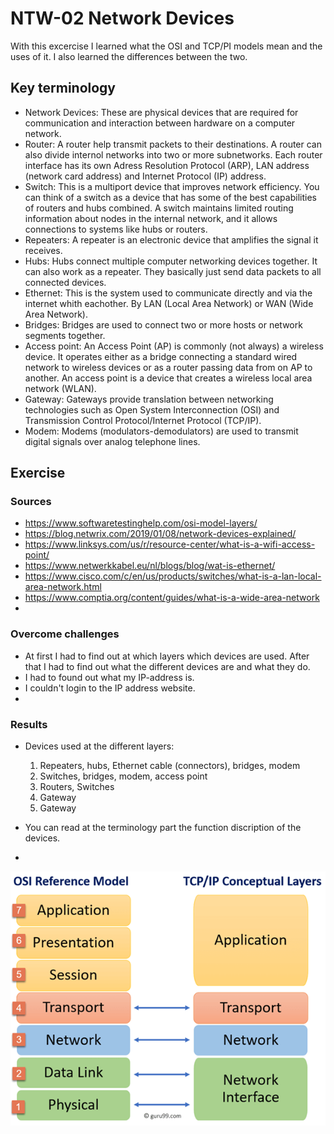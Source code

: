 # NTW-02 Network Devices
With this excercise I learned what the OSI and TCP/PI models mean and the uses of it. I also learned the differences between the two.    

## Key terminology
- Network Devices: These are physical devices that are required for communication and interaction between hardware on a computer network. 
- Router: A router help transmit packets to their destinations. A router can also divide internol networks into two or more subnetworks. Each router interface has its own Adress Resolution Protocol (ARP), LAN address (network card address) and Internet Protocol (IP) address.  
- Switch: This is a multiport device that improves network efficiency. You can think of a switch as a device that has some of the best capabilities of routers and hubs combined. A switch maintains limited routing information about nodes in the internal network, and it allows connections to systems like hubs or routers.   
- Repeaters: A repeater is an electronic device that amplifies the signal it receives.
- Hubs: Hubs connect multiple computer networking devices together. It can also work as a repeater. They basically just send data packets to all connected devices.
- Ethernet: This is the system used to communicate directly and via the internet whith eachother. By LAN (Local Area Network) or WAN (Wide Area Network).
- Bridges: Bridges are used to connect two or more hosts or network segments together. 
- Access point: An Access Point (AP) is commonly (not always) a wireless device. It operates either as a bridge connecting a standard wired network to wireless devices or as a router passing data from on AP to another. An access point is a device that creates a wireless local area network (WLAN).   
- Gateway: Gateways provide translation between networking technologies such as Open System Interconnection (OSI) and Transmission Control Protocol/Internet Protocol (TCP/IP). 
- Modem: Modems (modulators-demodulators) are used to transmit digital signals over analog telephone lines. 

## Exercise
### Sources
- https://www.softwaretestinghelp.com/osi-model-layers/ 
- https://blog.netwrix.com/2019/01/08/network-devices-explained/ 
- https://www.linksys.com/us/r/resource-center/what-is-a-wifi-access-point/ 
- https://www.netwerkkabel.eu/nl/blogs/blog/wat-is-ethernet/ 
- https://www.cisco.com/c/en/us/products/switches/what-is-a-lan-local-area-network.html 
- https://www.comptia.org/content/guides/what-is-a-wide-area-network 
-
### Overcome challenges
- At first I had to find out at which layers which devices are used. After that I had to find out what the different devices are and what they do.
- I had to found out what my IP-address is.
- I couldn't login to the IP address website.
- 
### Results
- Devices used at the different layers: 

    1. Repeaters, hubs, Ethernet cable (connectors), bridges, modem
    2. Switches, bridges, modem, access point
    3. Routers, Switches
    4. Gateway
    5. Gateway

- You can read at the terminology part the function discription of the devices.
- 

![NTW-01](../00_includes/NTW01-1.png)


 